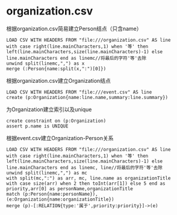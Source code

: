 # organization.csv

根据organization.csv简易建立Person结点（只含name）

```cypher
LOAD CSV WITH HEADERS FROM "file:///organization.csv" AS line
with case right(line.mainCharacters,1) when '等' then left(line.mainCharacters,size(line.mainCharacters)-1) else line.mainCharacters end as linemc//将最后的字符'等'去除
unwind split(linemc,",") as x
merge (:Person{name:split(x,":")[0]})
```

根据organization.csv建立Organization结点

```cypher
LOAD CSV WITH HEADERS FROM "file:///event.csv" AS line
create (p:Organization{name:line.name,summary:line.summary})
```

为Organization建立索引以及unique

```cypher
create constraint on (p:Organization)
assert p.name is UNIQUE
```

根据event.csv建立Organization-Person关系

```cypher
LOAD CSV WITH HEADERS FROM "file:///organization.csv" AS line
with case right(line.mainCharacters,1) when '等' then left(line.mainCharacters,size(line.mainCharacters)-1) else line.mainCharacters end as linemc, line//将最后的字符'等'去除
unwind split(linemc,",") as mc
with split(mc,":") as arr, mc, line.name as organizationTitle
with case size(arr) when 2 then toInt(arr[1]) else 5 end as priority,arr[0] as personName,organizationTitle
match (p:Person{name:personName}), (e:Organization{name:organizationTitle})
merge (p)-[:RELATION{type:'属于',priority:priority}]->(e)
```

